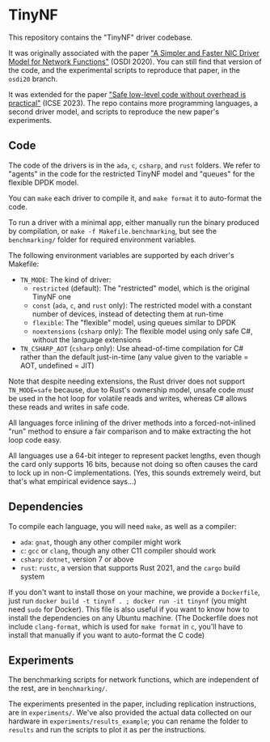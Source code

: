 # TinyNF

This repository contains the "TinyNF" driver codebase.

It was originally associated with the paper ["A Simpler and Faster NIC Driver Model for Network Functions"](https://www.usenix.org/conference/osdi20/presentation/pirelli) (OSDI 2020).
You can still find that version of the code, and the experimental scripts to reproduce that paper, in the `osdi20` branch.

It was extended for the paper ["Safe low-level code without overhead is practical"](https://conf.researchr.org/details/icse-2023/icse-2023-technical-track/18/Safe-low-level-code-without-overhead-is-practical) (ICSE 2023).
The repo contains more programming languages, a second driver model, and scripts to reproduce the new paper's experiments.


## Code

The code of the drivers is in the `ada`, `c`, `csharp`, and `rust` folders.
We refer to "agents" in the code for the restricted TinyNF model and "queues" for the flexible DPDK model.

You can `make` each driver to compile it, and `make format` it to auto-format the code.

To run a driver with a minimal app, either manually run the binary produced by compilation,
or `make -f Makefile.benchmarking`, but see the `benchmarking/` folder for required environment variables.

The following environment variables are supported by each driver's Makefile:
- `TN_MODE`: The kind of driver:
  - `restricted` (default): The "restricted" model, which is the original TinyNF one
  - `const` (`ada`, `c`, and `rust` only): The restricted model with a constant number of devices, instead of detecting them at run-time
  - `flexible`: The "flexible" model, using queues similar to DPDK
  - `noextensions` (`csharp` only): The flexible model using only safe C#, without the language extensions
- `TN_CSHARP_AOT` (`csharp` only): Use ahead-of-time compilation for C# rather than the default just-in-time (any value given to the variable = AOT, undefined = JIT)

Note that despite needing extensions, the Rust driver does not support `TN_MODE=safe` because, due to Rust's ownership model,
unsafe code _must_ be used in the hot loop for volatile reads and writes, whereas C# allows these reads and writes in safe code.

All languages force inlining of the driver methods into a forced-not-inlined "run" method to ensure a fair comparison and to make extracting the hot loop code easy.

All languages use a 64-bit integer to represent packet lengths, even though the card only supports 16 bits, because not doing so often causes the card to lock up in non-C implementations.
(Yes, this sounds extremely weird, but that's what empirical evidence says...)


## Dependencies

To compile each language, you will need `make`, as well as a compiler:
- `ada`: `gnat`, though any other compiler might work
- `c`: `gcc` or `clang`, though any other C11 compiler should work
- `csharp`: `dotnet`, version 7 or above
- `rust`: `rustc`, a version that supports Rust 2021, and the `cargo` build system

If you don't want to install those on your machine, we provide a `Dockerfile`, just run `docker build -t tinynf . ; docker run -it tinynf` (you might need `sudo` for Docker).
This file is also useful if you want to know how to install the dependencies on any Ubuntu machine.
(The Dockerfile does not include `clang-format`, which is used for `make format` in `c`, you'll have to install that manually if you want to auto-format the C code)


## Experiments

The benchmarking scripts for network functions, which are independent of the rest, are in `benchmarking/`.

The experiments presented in the paper, including replication instructions, are in `experiments/`.
We've also provided the actual data collected on our hardware in `experiments/results_example`;
you can rename the folder to `results` and run the scripts to plot it as per the instructions.
